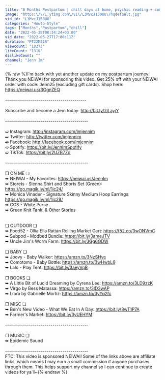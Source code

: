 ```yaml
---
title: "8 Months Postpartum | chill days at home, psychic reading + composting"
image: "https:\/\/i.ytimg.com\/vi\/L3MvcJ150U8\/hqdefault.jpg"
vid_id: "L3MvcJ150U8"
categories: "Howto-Style"
tags: ["Months","Postpartum","chill"]
date: "2022-05-28T00:34:24+03:00"
vid_date: "2022-05-27T17:00:11Z"
duration: "PT22M22S"
viewcount: "18273"
likeCount: "1310"
dislikeCount: ""
channel: "Jenn Im"
---
```

{% raw %}I'm back with yet another update on my postpartum journey! Thank you NEIWAI for sponsoring this video. Get 25% off with your NEIWAI order with code: Jenn25 (excluding gift cards). Shop here: <a rel="nofollow" target="blank" href="https://neiwai.us/3GgnZEQ">https://neiwai.us/3GgnZEQ</a><br /><br />-----------------------------------------<br /><br />Subscribe and become a Jem today: <a rel="nofollow" target="blank" href="http://bit.ly/2iLayjY">http://bit.ly/2iLayjY</a><br /><br />------------------------------------------<br /><br />➫ Instagram: <a rel="nofollow" target="blank" href="http://instagram.com/imjennim">http://instagram.com/imjennim</a><br />➫ Twitter: <a rel="nofollow" target="blank" href="http://twitter.com/imjennim">http://twitter.com/imjennim</a><br />➫ Facebook: <a rel="nofollow" target="blank" href="http://facebook.com/imjennim">http://facebook.com/imjennim</a><br />➫ Spotify: <a rel="nofollow" target="blank" href="https://bit.ly/JennImSpotify">https://bit.ly/JennImSpotify</a><br />➫ TikTok: <a rel="nofollow" target="blank" href="https://bit.ly/2UZB7Zd">https://bit.ly/2UZB7Zd</a><br /><br />------------------------------------------ <br /><br />❐ ON ME ❏<br />➥ NEIWAI - My Favorites: <a rel="nofollow" target="blank" href="https://neiwai.us/JennIm">https://neiwai.us/JennIm</a><br />➥ Storets - Sienna Shirt and Shorts Set (Green): <a rel="nofollow" target="blank" href="https://go.magik.ly/ml/1ic24/">https://go.magik.ly/ml/1ic24/</a><br />➥ Monica Vinader - Signature Skinny Medium Hoop Earrings: <a rel="nofollow" target="blank" href="https://go.magik.ly/ml/1ic28/">https://go.magik.ly/ml/1ic28/</a> <br />➥ COS - White Purse<br />➥ Green Knit Tank: &amp; Other Stories<br /><br /><br />❏ OUTDOOR ❏<br />➥ Food52 - Ollia Ella Rattan Rolling Market Cart: <a rel="nofollow" target="blank" href="https://f52.co/3wONVmC">https://f52.co/3wONVmC</a><br />➥ Subpod - Modbed Bundle: <a rel="nofollow" target="blank" href="https://bit.ly/3ameJTV">https://bit.ly/3ameJTV</a><br />➥ Uncle Jim's Worm Farm: <a rel="nofollow" target="blank" href="https://bit.ly/3Gg6GDW">https://bit.ly/3Gg6GDW</a><br /><br />❏ BABY ❏<br />➥ Joovy - Baby Walker: <a rel="nofollow" target="blank" href="https://amzn.to/3NzSHve">https://amzn.to/3NzSHve</a><br />➥ Comotomo - Baby Bottle: <a rel="nofollow" target="blank" href="https://amzn.to/3wHwbL6">https://amzn.to/3wHwbL6</a><br />➥ Lalo - Play Tent: <a rel="nofollow" target="blank" href="https://bit.ly/3aeyVqB">https://bit.ly/3aeyVqB</a><br /><br />❐ BOOKS  ❏<br />➥ A Little Bit of Lucid Dreaming by Cyrena Lee: <a rel="nofollow" target="blank" href="https://amzn.to/3LD9zzK">https://amzn.to/3LD9zzK</a><br />➥ Virgo by Bess Matassa: <a rel="nofollow" target="blank" href="https://amzn.to/3lD3wAP">https://amzn.to/3lD3wAP</a><br />➥ Libra by Gabrielle Mortiz: <a rel="nofollow" target="blank" href="https://amzn.to/3yYq2fc">https://amzn.to/3yYq2fc</a><br /><br />❐ MISC  ❏<br />➥ Ben's New Video - What We Eat In A Day: <a rel="nofollow" target="blank" href="https://bit.ly/3wT1P7A">https://bit.ly/3wT1P7A</a><br />➥ Farmer's Market: <a rel="nofollow" target="blank" href="https://bit.ly/3yUEHYM">https://bit.ly/3yUEHYM</a><br /><br />------------------------------------------<br /><br />❐ MUSIC ❏<br />➥ Epidemic Sound<br /><br />------------------------------------------<br />FTC: This video is sponsored NEIWAI! Some of the links above are affiliate links, which means I may earn a small commission if anyone purchases through them. This helps support my channel so I can continue to create videos for ya'll~{% endraw %}
